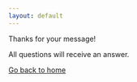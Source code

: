```yaml
---
layout: default
---
```


Thanks for your message!

All questions will receive an answer.

[Go back to home](/)
